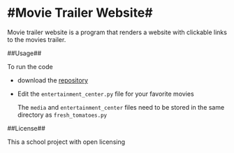 #Movie Trailer Website#
======================

 Movie trailer website is a program that renders a website with clickable links to the movies trailer.

 ##Usage##

  To run the code
   * download the [repository](https://github.com/joshtls/movies) 
   * Edit the `entertainment_center.py` file for your favorite movies

     The `media` and `entertainment_center` files need to be stored in the same directory as `fresh_tomatoes.py`
   
##License##

 This a school project with open licensing   


